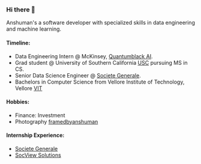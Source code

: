 ### Hi there 👋

Anshuman's a software developer with specialized skills in data engineering and machine learning.   

#### Timeline: 
- Data Engineering Intern @ McKinsey, [Quantumblack AI](https://www.mckinsey.com/business-functions/quantumblack/how-we-help-clients). 
- Grad student @ University of Southern California [USC](https://www.usc.edu/) pursuing MS in CS. 
- Senior Data Science Engineer @ [Societe Generale](https://www.societegenerale.com/en/societe-generale-group/identity/identity).
- Bachelors in Computer Science from Vellore Institute of Technology, Vellore [VIT](https://vit.ac.in/)

#### Hobbies:
- Finance: Investment
- Photography [framedbyanshuman](https://www.instagram.com/framedbyanshuman/)

<!--
[![Top Languages](https://github-readme-stats.vercel.app/api/top-langs/?username=Anshumank399)](https://github.com/anuraghazra/github-readme-stats)
-->

#### Internship Experience:
- [Societe Generale](https://github.com/Anshumank399/Certificates/blob/main/Internship/Internship%20SG%20letter.pdf)
- [SocView Solutions](https://github.com/Anshumank399/Certificates/blob/main/Internship/CERTIFICATE%20OF%20INTERNSHIP%20-%20Anshuman%20Dey%5B56003%5D.pdf)

<!--
- 🔭 I’m currently working on ...
- 🌱 I’m currently learning ...
- 👯 I’m looking to collaborate on ...
- 🤔 I’m looking for help with ...
- 💬 Ask me about ...
- 📫 How to reach me: ...
- 😄 Pronouns: ...
- ⚡ Fun fact: ...
-->
